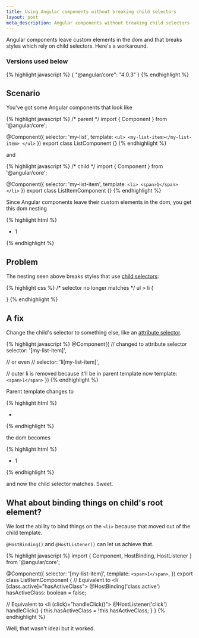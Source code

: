 ```yaml
---
title: Using Angular components without breaking child selectors
layout: post
meta_description: Angular components without breaking child selectors
---
```


Angular components leave custom elements in the dom and that breaks styles which rely on child selectors. Here's a workaround.

### Versions used below

{% highlight javascript %}
{
  "@angular/core": "4.0.3"
}
{% endhighlight %}

## Scenario

You've got some Angular components that look like

{% highlight javascript %}
/* parent */
import { Component } from '@angular/core';

@Component({
  selector: 'my-list',
  template: `
    <ul>
      <my-list-item></my-list-item>
    </ul>
  `
})
export class ListComponent {}
{% endhighlight %}

and

{% highlight javascript %}
/* child */
import { Component } from '@angular/core';

@Component({
  selector: 'my-list-item',
  template: `
    <li>
      <span>1</span>
    </li>
  `
})
export class ListItemComponent {}
{% endhighlight %}

Since Angular components leave their custom elements in the dom, you get this dom nesting

{% highlight html %}
<my-list>
  <ul>
    <my-list-item>
      <li>
        <span>1</span>
      </li>
    </my-list-item>
  </ul>
</my-list>
{% endhighlight %}

## Problem

The nesting seen above breaks styles that use [child selectors](https://developer.mozilla.org/en-US/docs/Web/CSS/Child_selectors):

{% highlight css %}
/* selector no longer matches */
ul > li {

}
{% endhighlight %}

## A fix

Change the child's selector to something else, like an [attribute selector](https://developer.mozilla.org/en-US/docs/Web/CSS/Attribute_selectors).

{% highlight javascript %}
@Component({
  // changed to attribute selector
  selector: '[my-list-item]',

  // or even
  // selector: 'li[my-list-item]',

  // outer li is removed because it'll be in parent template now
  template: `
    <span>1</span>
  `
})
{% endhighlight %}

Parent template changes to

{% highlight html %}
<ul>
  <li my-list-item></li>
</ul>
{% endhighlight %}

the dom becomes

{% highlight html %}
<my-list>
  <ul>
    <li my-list-item="">
      <span>1</span>
    </li>
  </ul>
</my-list>
{% endhighlight %}

and now the child selector matches. Sweet.

## What about binding things on child's root element?

We lost the ability to bind things on the `<li>` because that moved out of the child template.

`@HostBinding()` and `@HostListener()` can let us achieve that.

{% highlight javascript %}
import { Component, HostBinding, HostListener } from '@angular/core';

@Component({
  selector: '[my-list-item]',
  template: `
    <span>1</span>
  `,
})
export class ListItemComponent {
  // Equivalent to <li [class.active]="hasActiveClass">
  @HostBinding('class.active') hasActiveClass: boolean = false;

  // Equivalent to <li (click)="handleClick()">
  @HostListener('click') handleClick() {
    this.hasActiveClass = !this.hasActiveClass;
  }
}
{% endhighlight %}

Well, that wasn't ideal but it worked.
